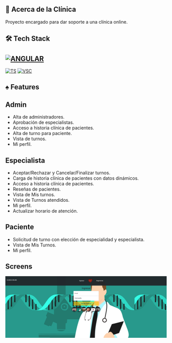 
## 🚀 Acerca de la Clínica
Proyecto encargado para dar soporte a una clínica online.



## 🛠 Tech Stack
[![ANGULAR](https://img.shields.io/badge/Angular-ED8B00?style=for-the-badge&logo=java&logoColor=white)](https://img.shields.io/badge/Angular-ED8B00?style=for-the-badge&logo=java&logoColor=white)
-
[![TS](https://img.shields.io/badge/TypeScript-007ACC?style=for-the-badge&logo=typescript&logoColor=white)](https://img.shields.io/badge/TypeScript-007ACC?style=for-the-badge&logo=typescript&logoColor=white)
[![VSC](https://img.shields.io/badge/Visual_Studio_Code-0078D4?style=for-the-badge&logo=visual%20studio%20code&logoColor=white)](https://img.shields.io/badge/Visual_Studio_Code-0078D4?style=for-the-badge&logo=visual%20studio%20code&logoColor=white)





## ♠️ Features

## Admin
- Alta de administradores.
- Aprobación de especialistas.
- Acceso a historia clínica de pacientes.
- Alta de turno para paciente.
- Vista de turnos.
- Mi perfil.

## Especialista
- Aceptar/Rechazar y Cancelar/Finalizar turnos.
- Carga de historia clínica de pacientes con datos dinámicos.
- Acceso a historia clínica de pacientes.
- Reseñas de pacientes.
- Vista de  Mis turnos.
- Vista de  Turnos atendidos.
- Mi perfil.
- Actualizar horario de atención.

## Paciente

- Solicitud de turno con elección de especialidad y especialista.
- Vista de Mis Turnos.
- Mi perfil.

## Screens

![screen](https://github.com/GuidoClas/TP_Clinica/blob/master/Readme_screens/login.PNG)
